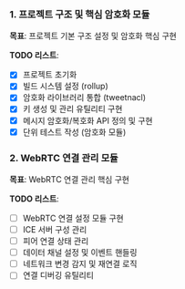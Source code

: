### 1. 프로젝트 구조 및 핵심 암호화 모듈

**목표**: 프로젝트 기본 구조 설정 및 암호화 핵심 구현

**TODO 리스트**:

- [x] 프로젝트 초기화
- [x] 빌드 시스템 설정 (rollup)
- [x] 암호화 라이브러리 통합 (tweetnacl)
- [x] 키 생성 및 관리 유틸리티 구현
- [x] 메시지 암호화/복호화 API 정의 및 구현
- [x] 단위 테스트 작성 (암호화 모듈)

### 2. WebRTC 연결 관리 모듈

**목표**: WebRTC 연결 관리 핵심 구현

**TODO 리스트**:

- [ ] WebRTC 연결 설정 모듈 구현
- [ ] ICE 서버 구성 관리
- [ ] 피어 연결 상태 관리
- [ ] 데이터 채널 설정 및 이벤트 핸들링
- [ ] 네트워크 변경 감지 및 재연결 로직
- [ ] 연결 디버깅 유틸리티
